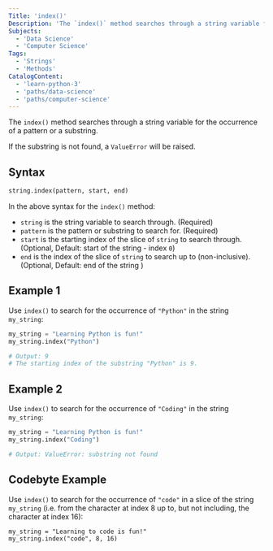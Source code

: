 ```yaml
---
Title: 'index()'
Description: 'The `index()` method searches through a string variable for the occurrence of a pattern or a substring.'
Subjects:
  - 'Data Science'
  - 'Computer Science'
Tags:
  - 'Strings'
  - 'Methods'
CatalogContent:
  - 'learn-python-3'
  - 'paths/data-science'
  - 'paths/computer-science'
---
```


The `index()` method searches through a string variable for the occurrence of a pattern or a substring.

If the substring is not found, a `ValueError` will be raised.

## Syntax

```py
string.index(pattern, start, end)
```

In the above syntax for the `index()` method:

- `string` is the string variable to search through. (Required)
- `pattern` is the pattern or substring to search for. (Required)
- `start` is the starting index of the slice of `string` to search through. (Optional, Default: start of the string - index `0`)
- `end` is the index of the slice of `string` to search up to (non-inclusive). (Optional, Default: end of the string )

## Example 1

Use `index()` to search for the occurrence of `"Python"` in the string `my_string`:

```py
my_string = "Learning Python is fun!"
my_string.index("Python")

# Output: 9 
# The starting index of the substring "Python" is 9.
```

## Example 2

Use `index()` to search for the occurrence of `"Coding"` in the string `my_string`:

```py
my_string = "Learning Python is fun!"
my_string.index("Coding")

# Output: ValueError: substring not found
```

## Codebyte Example

Use `index()` to search for the occurrence of `"code"` in a slice of the string `my_string` (i.e. from the character at index 8 up to, but not including, the character at index 16):

```codebyte/python
my_string = "Learning to code is fun!"
my_string.index("code", 8, 16)
```
